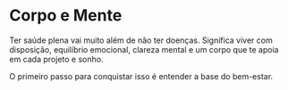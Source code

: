 # Corpo e Mente

Ter saúde plena vai muito além de não ter doenças. Significa viver com disposição, equilíbrio emocional, clareza mental e um corpo que te apoia em cada projeto e sonho.

O primeiro passo para conquistar isso é entender a base do bem-estar.
